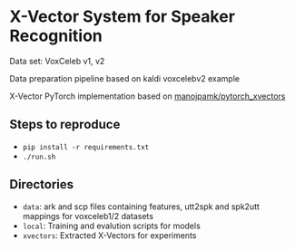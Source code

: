 # X-Vector System for Speaker Recognition

Data set: VoxCeleb v1, v2

Data preparation pipeline based on kaldi voxcelebv2 example

X-Vector PyTorch implementation based on [manojpamk/pytorch_xvectors](https://github.com/manojpamk/pytorch_xvectors)

## Steps to reproduce
 - `pip install -r requirements.txt`
 - `./run.sh`
 
## Directories

 - `data`: ark and scp files containing features, utt2spk and spk2utt mappings for voxceleb1/2 datasets
 - `local`: Training and evalution scripts for models
 - `xvectors`: Extracted X-Vectors for experiments